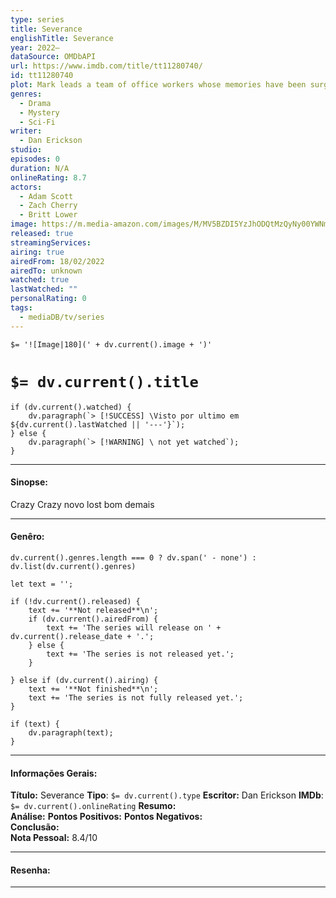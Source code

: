 ```yaml
---
type: series
title: Severance
englishTitle: Severance
year: 2022–
dataSource: OMDbAPI
url: https://www.imdb.com/title/tt11280740/
id: tt11280740
plot: Mark leads a team of office workers whose memories have been surgically divided between their work and personal lives. When a mysterious colleague appears outside of work, it begins a journey to discover the truth about their jobs.
genres:
  - Drama
  - Mystery
  - Sci-Fi
writer:
  - Dan Erickson
studio: 
episodes: 0
duration: N/A
onlineRating: 8.7
actors:
  - Adam Scott
  - Zach Cherry
  - Britt Lower
image: https://m.media-amazon.com/images/M/MV5BZDI5YzJhODQtMzQyNy00YWNmLWIxMjUtNDBjNjA5YWRjMzExXkEyXkFqcGc@._V1_SX300.jpg
released: true
streamingServices: 
airing: true
airedFrom: 18/02/2022
airedTo: unknown
watched: true
lastWatched: ""
personalRating: 0
tags:
  - mediaDB/tv/series
---
```

`$= '![Image|180](' + dv.current().image + ')'`

# `$= dv.current().title`

```dataviewjs
if (dv.current().watched) {
	dv.paragraph(`> [!SUCCESS] \Visto por ultimo em ${dv.current().lastWatched || '---'}`);
} else {
	dv.paragraph(`> [!WARNING] \ not yet watched`);
}
```


---
#### Sinopse:
Crazy Crazy novo lost bom demais

---

#### Genêro:
```dataviewjs
dv.current().genres.length === 0 ? dv.span(' - none') : dv.list(dv.current().genres)
```

```dataviewjs
let text = '';

if (!dv.current().released) {
	text += '**Not released**\n';
	if (dv.current().airedFrom) {
		text += 'The series will release on ' + dv.current().release_date + '.';
	} else {
		text += 'The series is not released yet.';
	}
	
} else if (dv.current().airing) {
	text += '**Not finished**\n';
	text += 'The series is not fully released yet.';
}

if (text) {
	dv.paragraph(text);
}
```
---

#### Informações Gerais:

**Título:** Severance
**Tipo**: `$= dv.current().type`
**Escritor:** Dan Erickson
**IMDb**: `$= dv.current().onlineRating`
**Resumo:**   
**Análise:** 
**Pontos Positivos:** 
**Pontos Negativos:**  
**Conclusão:**  
**Nota Pessoal:** 8.4/10

---

#### Resenha:


---


